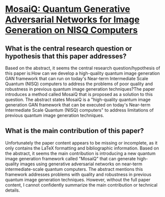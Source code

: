 # [MosaiQ: Quantum Generative Adversarial Networks for Image Generation on   NISQ Computers](https://arxiv.org/abs/2308.11096)

## What is the central research question or hypothesis that this paper addresses?

Based on the abstract, it seems the central research question/hypothesis of this paper is:How can we develop a high-quality quantum image generation GAN framework that can run on today's Near-term Intermediate Scale Quantum (NISQ) computers to address the problems of poor quality and robustness in previous quantum image generation techniques?The paper introduces a method called MosaiQ that is proposed as a solution to this question. The abstract states MosaiQ is a "high-quality quantum image generation GAN framework that can be executed on today's Near-term Intermediate Scale Quantum (NISQ) computers" to address limitations of previous quantum image generation techniques.


## What is the main contribution of this paper?

Unfortunately the paper content appears to be missing or incomplete, as it only contains the LaTeX formatting and bibliographic information. Based on the abstract, it seems the main contribution is introducing a new quantum image generation framework called "MosaiQ" that can generate high-quality images using generative adversarial networks on near-term intermediate-scale quantum computers. The abstract mentions this framework addresses problems with quality and robustness in previous quantum image generation techniques. However, without the full paper content, I cannot confidently summarize the main contribution or technical details.
